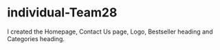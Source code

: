# individual-Team28
I created the Homepage, Contact Us page, Logo, Bestseller heading and Categories heading.
